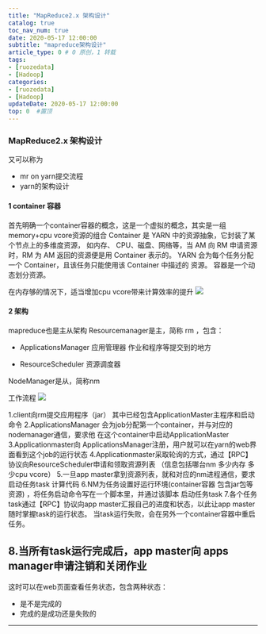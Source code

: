 ```yaml
---
title: "MapReduce2.x 架构设计"
catalog: true
toc_nav_num: true
date: 2020-05-17 12:00:00
subtitle: "mapreduce架构设计"
article_type: 0 # 0 原创，1 转载
tags:
- [ruozedata]
- [Hadoop]
categories:
- [ruozedata]
- [Hadoop]
updateDate: 2020-05-17 12:00:00
top: 0  #置顶
---
```


### MapReduce2.x 架构设计 

又可以称为 
* mr on yarn提交流程 
* yarn的架构设计  

#### 1 container 容器  
首先明确一个container容器的概念，这是一个虚拟的概念，其实是一组memory+cpu vcore资源的组合
Container 是 YARN 中的资源抽象，它封装了某个节点上的多维度资源，
如内存、 CPU、磁盘、网络等，当 AM 向 RM 申请资源时，RM 为 AM 返回的资源便是用 Container 表示的。
YARN 会为每个任务分配一个 Container，且该任务只能使用该 Container 中描述的 资源。
容器是一个动态划分资源。

在内存够的情况下，适当增加cpu vcore带来计算效率的提升
![](https://i.loli.net/2020/06/12/yiZfK8cUYVDCugO.png)

#### 2 架构
mapreduce也是主从架构
Resourcemanager是主，简称 rm ，包含：
* ApplicationsManager  应用管理器 作业和程序等提交到的地方

* ResourceScheduler    资源调度器  

NodeManager是从，简称nm

工作流程
![](https://i.loli.net/2020/06/12/19ecKGMCEdkL7RA.png)

1.client向rm提交应用程序（jar） 其中已经包含ApplicationMaster主程序和启动命令
2.ApplicationsManager  会为job分配第一个container，并与对应的nodemanager通信，要求他
在这个container中启动ApplicationMaster
3.Applicationmaster向 ApplicationsManager注册，用户就可以在yarn的web界面看到这个job的运行状态
4.Applicationmaster采取轮询的方式，通过【RPC】协议向ResourceScheduler申请和领取资源列表
（信息包括哪台nm 多少内存 多少cpu vcore）
5.一旦app master拿到资源列表，就和对应的nm进程通信，要求启动任务task 计算代码
6.NM为任务设置好运行环境(container容器 包含jar包等资源) ，将任务启动命令写在一个脚本里，并通过该脚本
启动任务task
7.各个任务task通过【RPC】协议向app master汇报自己的进度和状态，以此让app master随时掌握task的运行状态。
当task运行失败，会在另外一个container容器中重启任务。

8.当所有task运行完成后，app master向 apps manager申请注销和关闭作业
---------------------

这时可以在web页面查看任务状态，包含两种状态：
* 是不是完成的   
* 完成的是成功还是失败的

---------------------
